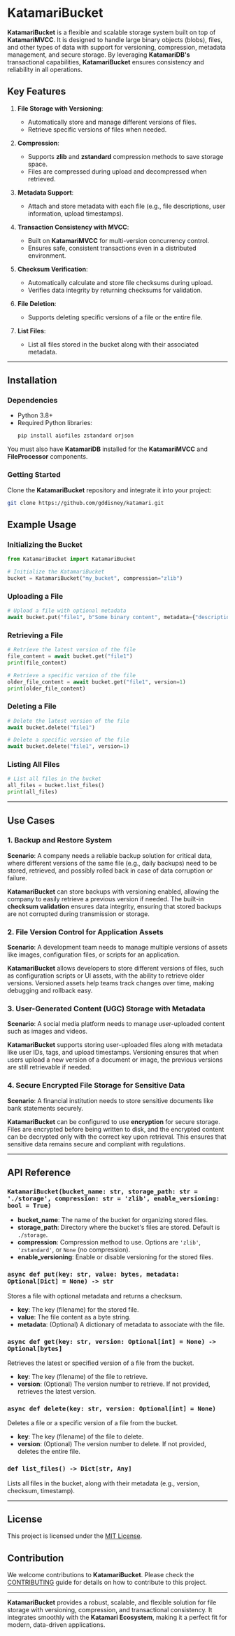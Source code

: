 # KatamariBucket

**KatamariBucket** is a flexible and scalable storage system built on top of **KatamariMVCC**. It is designed to handle large binary objects (blobs), files, and other types of data with support for versioning, compression, metadata management, and secure storage. By leveraging **KatamariDB's** transactional capabilities, **KatamariBucket** ensures consistency and reliability in all operations.

## Key Features

1. **File Storage with Versioning**:
   - Automatically store and manage different versions of files.
   - Retrieve specific versions of files when needed.

2. **Compression**:
   - Supports **zlib** and **zstandard** compression methods to save storage space.
   - Files are compressed during upload and decompressed when retrieved.

3. **Metadata Support**:
   - Attach and store metadata with each file (e.g., file descriptions, user information, upload timestamps).

4. **Transaction Consistency with MVCC**:
   - Built on **KatamariMVCC** for multi-version concurrency control.
   - Ensures safe, consistent transactions even in a distributed environment.

5. **Checksum Verification**:
   - Automatically calculate and store file checksums during upload.
   - Verifies data integrity by returning checksums for validation.

6. **File Deletion**:
   - Supports deleting specific versions of a file or the entire file.

7. **List Files**:
   - List all files stored in the bucket along with their associated metadata.

---

## Installation

### Dependencies

- Python 3.8+
- Required Python libraries:
  ```bash
  pip install aiofiles zstandard orjson
  ```

You must also have **KatamariDB** installed for the **KatamariMVCC** and **FileProcessor** components.

### Getting Started

Clone the **KatamariBucket** repository and integrate it into your project:

```bash
git clone https://github.com/gddisney/katamari.git
```

## Example Usage

### Initializing the Bucket

```python
from KatamariBucket import KatamariBucket

# Initialize the KatamariBucket
bucket = KatamariBucket("my_bucket", compression="zlib")
```

### Uploading a File

```python
# Upload a file with optional metadata
await bucket.put("file1", b"Some binary content", metadata={"description": "Test file"})
```

### Retrieving a File

```python
# Retrieve the latest version of the file
file_content = await bucket.get("file1")
print(file_content)

# Retrieve a specific version of the file
older_file_content = await bucket.get("file1", version=1)
print(older_file_content)
```

### Deleting a File

```python
# Delete the latest version of the file
await bucket.delete("file1")

# Delete a specific version of the file
await bucket.delete("file1", version=1)
```

### Listing All Files

```python
# List all files in the bucket
all_files = bucket.list_files()
print(all_files)
```

---

## Use Cases

### 1. **Backup and Restore System**
   **Scenario**: A company needs a reliable backup solution for critical data, where different versions of the same file (e.g., daily backups) need to be stored, retrieved, and possibly rolled back in case of data corruption or failure.
   
   **KatamariBucket** can store backups with versioning enabled, allowing the company to easily retrieve a previous version if needed. The built-in **checksum validation** ensures data integrity, ensuring that stored backups are not corrupted during transmission or storage.

### 2. **File Version Control for Application Assets**
   **Scenario**: A development team needs to manage multiple versions of assets like images, configuration files, or scripts for an application.
   
   **KatamariBucket** allows developers to store different versions of files, such as configuration scripts or UI assets, with the ability to retrieve older versions. Versioned assets help teams track changes over time, making debugging and rollback easy.

### 3. **User-Generated Content (UGC) Storage with Metadata**
   **Scenario**: A social media platform needs to manage user-uploaded content such as images and videos.
   
   **KatamariBucket** supports storing user-uploaded files along with metadata like user IDs, tags, and upload timestamps. Versioning ensures that when users upload a new version of a document or image, the previous versions are still retrievable if needed.

### 4. **Secure Encrypted File Storage for Sensitive Data**
   **Scenario**: A financial institution needs to store sensitive documents like bank statements securely.
   
   **KatamariBucket** can be configured to use **encryption** for secure storage. Files are encrypted before being written to disk, and the encrypted content can be decrypted only with the correct key upon retrieval. This ensures that sensitive data remains secure and compliant with regulations.

---

## API Reference

### `KatamariBucket(bucket_name: str, storage_path: str = './storage', compression: str = 'zlib', enable_versioning: bool = True)`

- **bucket_name**: The name of the bucket for organizing stored files.
- **storage_path**: Directory where the bucket's files are stored. Default is `./storage`.
- **compression**: Compression method to use. Options are `'zlib'`, `'zstandard'`, or `None` (no compression).
- **enable_versioning**: Enable or disable versioning for the stored files.

### `async def put(key: str, value: bytes, metadata: Optional[Dict] = None) -> str`
Stores a file with optional metadata and returns a checksum.

- **key**: The key (filename) for the stored file.
- **value**: The file content as a byte string.
- **metadata**: (Optional) A dictionary of metadata to associate with the file.
  
### `async def get(key: str, version: Optional[int] = None) -> Optional[bytes]`
Retrieves the latest or specified version of a file from the bucket.

- **key**: The key (filename) of the file to retrieve.
- **version**: (Optional) The version number to retrieve. If not provided, retrieves the latest version.

### `async def delete(key: str, version: Optional[int] = None)`
Deletes a file or a specific version of a file from the bucket.

- **key**: The key (filename) of the file to delete.
- **version**: (Optional) The version number to delete. If not provided, deletes the entire file.

### `def list_files() -> Dict[str, Any]`
Lists all files in the bucket, along with their metadata (e.g., version, checksum, timestamp).

---

## License

This project is licensed under the [MIT License](LICENSE).

## Contribution

We welcome contributions to **KatamariBucket**. Please check the [CONTRIBUTING](CONTRIBUTING.md) guide for details on how to contribute to this project.

---

**KatamariBucket** provides a robust, scalable, and flexible solution for file storage with versioning, compression, and transactional consistency. It integrates smoothly with the **Katamari Ecosystem**, making it a perfect fit for modern, data-driven applications.

